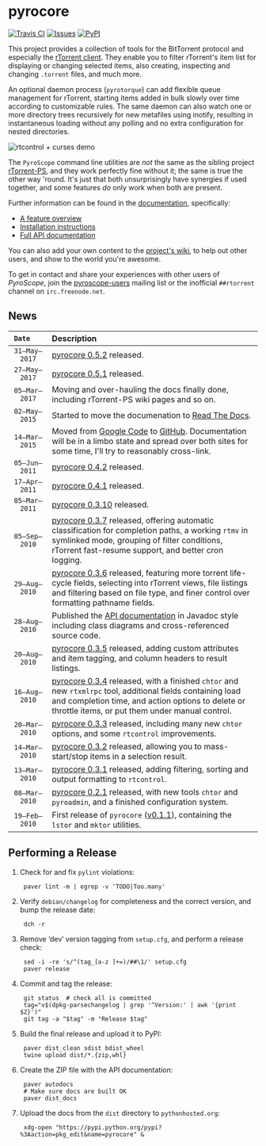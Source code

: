 # pyrocore

[![Travis CI](https://travis-ci.org/pyroscope/pyrocore.svg?branch=master)](https://travis-ci.org/pyroscope/pyrocore)
[![Issues](https://img.shields.io/github/issues/pyroscope/pyrocore.svg)](https://github.com/pyroscope/pyrocore/issues)
[![PyPI](https://img.shields.io/pypi/v/pyrocore.svg)](https://pypi.python.org/pypi/pyrocore/)

This project provides a collection of tools for the BitTorrent protocol and especially the
[rTorrent client](https://github.com/rakshasa/rtorrent).
They enable you to filter rTorrent's item list for displaying or changing selected items,
also creating, inspecting and changing ``.torrent`` files, and much more.

An optional daemon process (``pyrotorque``) can add flexible queue management for rTorrent,
starting items added in bulk slowly over time according to customizable rules.
The same daemon can also watch one or more directory trees recursively for new metafiles using inotify,
resulting in instantaneous loading without any polling and no extra configuration for nested directories.

![rtcontrol + curses demo](https://raw.githubusercontent.com/pyroscope/pyroscope/master/pyrocore/docs/videos/rtcontrol-curses.gif)

The `PyroScope` command line utilities are *not* the same as the sibling project
[rTorrent-PS](https://github.com/pyroscope/rtorrent-ps),
and they work perfectly fine without it;
the same is true the other way 'round.
It's just that both unsurprisingly have synergies if used together,
and some features *do* only work when both are present.


Further information can be found in the
[documentation](http://pyrocore.readthedocs.io/), specifically:

 * [A feature overview](http://pyrocore.readthedocs.io/en/latest/overview.html)
 * [Installation instructions](http://pyrocore.readthedocs.io/en/latest/installation.html)
 * [Full API documentation](http://pyrocore.readthedocs.io/en/latest/api.html)

You can also add your own content to the
[project's wiki](https://github.com/pyroscope/pyrocore/wiki#community-documentation),
to help out other users, and show to the world you're awesome.

To get in contact and share your experiences with other users of *PyroScope*, join the
[pyroscope-users](http://groups.google.com/group/pyroscope-users)
mailing list or the inofficial ``##rtorrent`` channel on ``irc.freenode.net``.


## News

``Date   ``| Description
:-------------------: | :----
``31–May–2017`` | [pyrocore 0.5.2](https://github.com/pyroscope/pyrocore/releases/tag/v0.5.2) released.
``27–May–2017`` | [pyrocore 0.5.1](https://github.com/pyroscope/pyrocore/releases/tag/v0.5.1) released.
``05–Mar–2017`` | Moving and over-hauling the docs finally done, including rTorrent-PS wiki pages and so on.
``02–May–2015`` | Started to move the documenation to [Read The Docs](http://pyrocore.readthedocs.io/).
``14–Mar–2015`` | Moved from [Google Code](https://code.google.com/p/pyroscope/ ) to [GitHub](https://github.com/pyroscope/pyroscope). Documentation will be in a limbo state and spread over both sites for some time, I'll try to reasonably cross-link.
``05–Jun–2011`` | [pyrocore 0.4.2](http://freshmeat.net/projects/pyrocore/releases/332769) released.
``17–Apr–2011`` | [pyrocore 0.4.1](http://freshmeat.net/projects/pyrocore/releases/331021) released.
``05–Mar–2011`` | [pyrocore 0.3.10](http://freshmeat.net/projects/pyrocore/releases/329060) released.
``05–Sep–2010`` | [pyrocore 0.3.7](http://pypi.python.org/pypi?:action=display&name=pyrocore&version=0.3.7) released, offering automatic classification for completion paths, a working `rtmv` in symlinked mode, grouping of filter conditions, rTorrent fast-resume support, and better cron logging.
``29–Aug–2010`` | [pyrocore 0.3.6](http://pypi.python.org/pypi?:action=display&name=pyrocore&version=0.3.6) released, featuring more torrent life-cycle fields, selecting into rTorrent views, file listings and filtering based on file type, and finer control over formatting pathname fields.
``28–Aug–2010`` | Published the [API documentation](http://packages.python.org/pyrocore/apidocs/index.html) in Javadoc style including class diagrams and cross-referenced source code.
``20–Aug–2010`` | [pyrocore 0.3.5](http://pypi.python.org/pypi?:action=display&name=pyrocore&version=0.3.5) released, adding custom attributes and item tagging, and column headers to result listings.
``16–Aug–2010`` | [pyrocore 0.3.4](http://pypi.python.org/pypi?:action=display&name=pyrocore&version=0.3.4) released, with a finished `chtor` and new `rtxmlrpc` tool, additional fields containing load and completion time, and action options to delete or throttle items, or put them under manual control.
``20–Mar–2010`` | [pyrocore 0.3.3](http://pypi.python.org/pypi?:action=display&name=pyrocore&version=0.3.3) released, including many new `chtor` options, and some `rtcontrol` improvements.
``14–Mar–2010`` | [pyrocore 0.3.2](http://pypi.python.org/pypi?:action=display&name=pyrocore&version=0.3.2) released, allowing you to mass-start/stop items in a selection result.
``13–Mar–2010`` | [pyrocore 0.3.1](http://pypi.python.org/pypi?:action=display&name=pyrocore&version=0.3.1) released, adding filtering, sorting and output formatting to `rtcontrol`.
``08–Mar–2010`` | [pyrocore 0.2.1](http://pypi.python.org/pypi?:action=display&name=pyrocore&version=0.2.1) released, with new tools `chtor` and `pyroadmin`, and a finished configuration system.
``19–Feb–2010`` | First release of `pyrocore` ([v0.1.1](http://pypi.python.org/pypi?:action=display&name=pyrocore&version=0.1.1)), containing the `lstor` and `mktor` utilities.


## Performing a Release

1. Check for and fix ``pylint`` violations:

        paver lint -m | egrep -v 'TODO|Too.many'

1. Verify ``debian/changelog`` for completeness and the correct version, and bump the release date:

        dch -r

1. Remove ‘dev’ version tagging from ``setup.cfg``, and perform a release check:

        sed -i -re 's/^(tag_[a-z ]+=)/##\1/' setup.cfg
        paver release

1. Commit and tag the release:

        git status  # check all is committed
        tag="v$(dpkg-parsechangelog | grep '^Version:' | awk '{print $2}')"
        git tag -a "$tag" -m "Release $tag"

1. Build the final release and upload it to PyPI:

        paver dist_clean sdist bdist_wheel
        twine upload dist/*.{zip,whl}

1. Create the ZIP file with the API documentation:

        paver autodocs
        # Make sure docs are built OK
        paver dist_docs

1. Upload the docs from the ``dist`` directory to ``pythonhosted.org``:

        xdg-open "https://pypi.python.org/pypi?%3Aaction=pkg_edit&name=pyrocore" &
